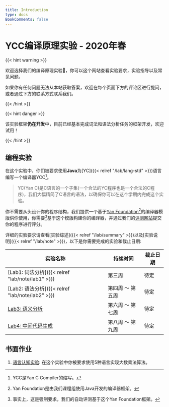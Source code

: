 ```yaml
---
title: Introduction
type: docs
BookComments: false
---
```


# YCC编译原理实验 - 2020年春

{{< hint warning >}}

欢迎选择我们的编译原理实验👏，你可以这个网站查看实验要求，实验指导以及常见问题。

如果你有任何问题无法从本站获取答案，欢迎在每个页面下方的评论区进行提问，或者通过下方的联系方式联系我们。

{{< /hint >}}

{{< hint danger >}}

该实验框架**仍在开发**中，目前已经基本完成词法和语法分析任务的框架开发，欢迎试用！

{{< /hint >}}

## 编程实验

在这个实验中，你们被要求使用**Java**为[YC]({{< relref "/lab/lang-std" >}})语言编写一个编译器YCC[^1]。

> YC(Yan C)是C语言的一个子集(一个合法的YC程序也是一个合法的C程序)，我们大幅精简了C语言的语法，以确保你可以在这个学期内完成这个实验。

你不需要从头设计你的程序结构，我们提供一个基于[Yan Foundation](https://yan-lang.github.io/)[^2]的编译器模版供你使用，你需要[^3]基于这个模版构建你的编译器，并通过我们的[评测网站](https://zeqianglai.cn)提交你的程序进行评分。

详细的实验要求请查看[实验综述]({{< relref "/lab/summary" >}})以及[实验说明]({{< relref "/lab/note" >}})，以下是你需要完成的实验和截止日期:

| 实验名称                                         | 持续时间         | 截止日期 |
| ------------------------------------------------ | ---------------- | -------- |
| [Lab1: 词法分析]({{< relref "lab/note/lab1" >}}) | 第三周           | 待定     |
| [Lab2: 语法分析]({{< relref "lab/note/lab2" >}}) | 第四周 ～ 第五周 | 待定     |
| [Lab3: 语义分析]()                               | 第六周 ～ 第七周 | 待定     |
| [Lab4: 中间代码生成]()                           | 第八周 ～ 第九周 | 待定     |

## 书面作业

1. [语言认知实验](): 在这个实验中你被要求使用5种语言实现大数乘法算法。

[^1]: YCC是Yan C Compiler的缩写。
[^2]: Yan Foundation是由我们课程组使用Java开发的编译器框架。
[^3]: 事实上，这是强制要求，我们的自动评测基于这个Yan Foundation框架。
